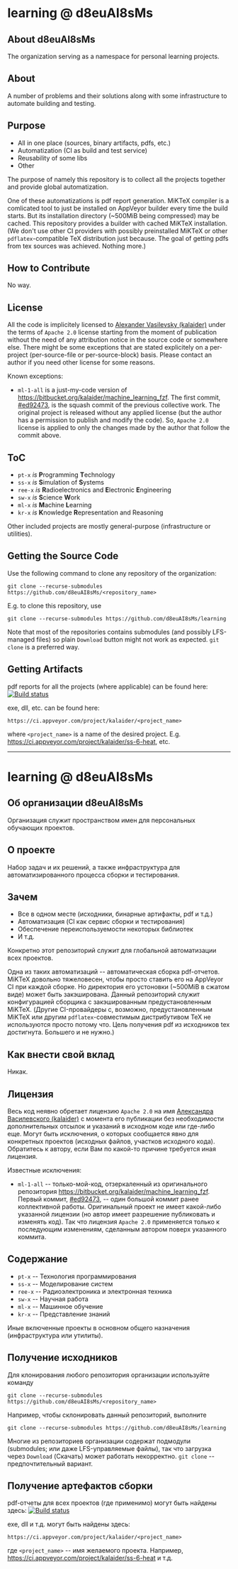 # learning @ d8euAI8sMs

## About d8euAI8sMs

The organization serving as a namespace for personal learning projects.

## About

A number of problems and their solutions along with some infrastructure to automate building and testing.

## Purpose

* All in one place (sources, binary artifacts, pdfs, etc.)
* Automatization (CI as build and test service)
* Reusability of some libs
* Other

The purpose of namely this repository is to collect all the projects together and provide global automatization.

One of these automatizations is pdf report generation. MiKTeX compiler is a comlicated tool to just be installed on AppVeyor builder every time the build starts. But its installation directory (~500MiB being compressed) may be cached. This repository provides a builder with cached MiKTeX installation. (We don't use other CI providers with possibly preinstalled MiKTeX or other `pdflatex`-compatible TeX distribution just because. The goal of getting pdfs from tex sources was achieved. Nothing more.)

## How to Contribute

No way.

## License

All the code is implicitely licensed to [Alexander Vasilevsky (kalaider)](https://github.com/kalaider) under the terms of `Apache 2.0` license starting from the moment of publication without the need of any attribution notice in the source code or somewhere else. There might be some exceptions that are stated explicitely on a per-project (per-source-file or per-source-block) basis. Please contact an author if you need other license for some reasons.

Known exceptions:

* `ml-1-all` is a just-my-code version of https://bitbucket.org/kalaider/machine_learning_fzf. The first commit, [#ed92473](https://github.com/d8euAI8sMs/ml-1-all/commit/ed924739686c443dc4816916cd8a6c9a6be6d1dc), is the squash commit of the previous collective work. The original project is released without any applied license (but the author has a permission to publish and modify the code). So, `Apache 2.0` license is applied to only the changes made by the author that follow the commit above.

## ToC

* `pt-x` _is_ **P**rogramming **T**echnology
* `ss-x` _is_ **S**imulation of **S**ystems
* `ree-x` _is_ **R**adioelectronics and **E**lectronic **E**ngineering
* `sw-x` _is_ **S**cience **W**ork
* `ml-x` _is_ **M**achine **L**earning
* `kr-x` _is_ **K**nowledge **R**epresentation and Reasoning

Other included projects are mostly general-purpose (infrastructure or utilities).

## Getting the Source Code

Use the following command to clone any repository of the organization:

```git
git clone --recurse-submodules https://github.com/d8euAI8sMs/<repository_name>
```

E.g. to clone this repository, use

```git
git clone --recurse-submodules https://github.com/d8euAI8sMs/learning
```

Note that most of the repositories contains submodules (and possibly LFS-managed files) so plain `Download` button might not work as expected. `git clone` is a preferred way.

## Getting Artifacts

pdf reports for all the projects (where applicable) can be found here: [![Build status](https://ci.appveyor.com/api/projects/status/1n2vfw3i1l7mp23x?svg=true)](https://ci.appveyor.com/project/kalaider/learning)

exe, dll, etc. can be found here:

```
https://ci.appveyor.com/project/kalaider/<project_name>
```

where `<project_name>` is a name of the desired project. E.g. https://ci.appveyor.com/project/kalaider/ss-6-heat, etc.

---

# learning @ d8euAI8sMs

## Об организации d8euAI8sMs

Организация служит пространством имен для персональных обучающих проектов.

## О проекте

Набор задач и их решений, а также инфраструктура для автоматизированного процесса сборки и тестирования.

## Зачем

* Все в одном месте (исходники, бинарные артифакты, pdf и т.д.)
* Автоматизация (CI как сервис сборки и тестирования)
* Обеспечение переиспользуемости некоторых библиотек
* И т.д.

Конкретно этот репозиторий служит для глобальной автоматизации всех проектов.

Одна из таких автоматизаций -- автоматическая сборка pdf-отчетов. MiKTeX довольно тяжеловесен, чтобы просто ставить его на AppVeyor CI при каждой сборке. Но директория его устоновки (~500MiB в сжатом виде) может быть закэширована. Данный репозиторий служит конфигурацией сборщика с закэшированным предустановленным MiKTeX. (Другие CI-провайдеры с, возможно, предустановленным MiKTeX или другим `pdflatex`-совместимым дистрибутивом TeX не используются просто потому что. Цель получения pdf из исходников tex достигнута. Большего и не нужно.)

## Как внести свой вклад

Никак.

## Лицензия

Весь код неявно обретает лицензию `Apache 2.0` на имя [Александра Василевского (kalaider)](https://github.com/kalaider) с момента его публикации без необходимости дополнительных отсылок и указаний в исходном коде или где-либо еще. Могут быть исключения, о которых сообщается явно для конкретных проектов (исходных файлов, участков исходного кода). Обратитесь к автору, если Вам по какой-то причине требуется иная лицензия.

Известные исключения:

* `ml-1-all` -- только-мой-код, отзеркаленный из оригинального репозитория https://bitbucket.org/kalaider/machine_learning_fzf. Первый коммит, [#ed92473](https://github.com/d8euAI8sMs/ml-1-all/commit/ed924739686c443dc4816916cd8a6c9a6be6d1dc), -- один большой коммит ранее коллективной работы. Оригинальный проект не имеет какой-либо указанной лицензии (но автор имеет разрешение публиковать и изменять код). Так что лицензия `Apache 2.0` применяется только к последующим изменениям, сделанным автором поверх указанного коммита.

## Содержание

* `pt-x` -- Технология программирования
* `ss-x` -- Моделирование систем
* `ree-x` -- Радиоэлектроника и электронная техника
* `sw-x` -- Научная работа
* `ml-x` -- Машинное обучение
* `kr-x` -- Представление знаний

Иные включенные проекты в основном общего назначения (инфраструктура или утилиты).

## Получение исходников

Для клонирования любого репозитория организации используйте команду

```git
git clone --recurse-submodules https://github.com/d8euAI8sMs/<repository_name>
```

Например, чтобы склонировать данный репозиторий, выполните

```git
git clone --recurse-submodules https://github.com/d8euAI8sMs/learning
```

Многие из репозиториев организации содержат подмодули (submodules; или даже LFS-управляемые файлы), так что загрузка через `Download` (Скачать) может работать некорректно. `git clone` -- предпочтительный вариант.

## Получение артефактов сборки

pdf-отчеты для всех проектов (где применимо) могут быть найдены здесь: [![Build status](https://ci.appveyor.com/api/projects/status/1n2vfw3i1l7mp23x?svg=true)](https://ci.appveyor.com/project/kalaider/learning)

exe, dll и т.д. могут быть найдены здесь:

```
https://ci.appveyor.com/project/kalaider/<project_name>
```

где `<project_name>` -- имя желаемого проекта. Например, https://ci.appveyor.com/project/kalaider/ss-6-heat и т.д.
